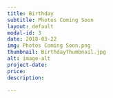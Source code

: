 ```yaml
---
title: Birthday
subtitle: Photos Coming Soon
layout: default
modal-id: 3
date: 2018-03-22
img: Photos Coming Soon.png
thumbnail: BirthdayThumbnail.jpg
alt: image-alt
project-date: 
price:  
description: 

---
```

